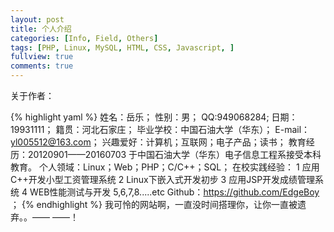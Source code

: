 ```yaml
---
layout: post
title: 个人介绍
categories: [Info, Field, Others]
tags: [PHP, Linux, MySQL, HTML, CSS, Javascript, ]
fullview: true
comments: true
---
```


关于作者：

{% highlight yaml %}
姓名：岳乐；
性别：男；
QQ:949068284;
日期：19931111；
籍贯：河北石家庄；
毕业学校：中国石油大学（华东）；
E-mail：yl005512@163.com；
兴趣爱好：计算机；互联网；电子产品；读书；
教育经历：20120901——20160703 于中国石油大学（华东）电子信息工程系接受本科教育。
个人领域：Linux；Web；PHP；C/C++；SQL；
      在校实践经验：
 1   应用C++开发小型工资管理系统
 2   Linux下嵌入式开发初步
 3   应用JSP开发成绩管理系统
 4   WEB性能测试与开发
 5,6,7,8.....etc
Github：https://github.com/EdgeBoy ；
{% endhighlight %}
我可怜的网站啊，一直没时间搭理你，让你一直被遗弃。。—— ——！


